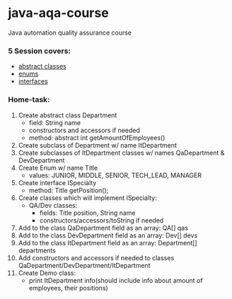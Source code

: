 # java-aqa-course

Java automation quality assurance course

### 5 Session covers:

- [abstract classes](abstract1)
- [enums](enums)
- [interfaces](interfaces)

### Home-task:

1. Create abstract class Department
    - field: String name
    - constructors and accessors if needed
    - method: abstract int getAmountOfEmployees()
2. Create subclass of Department w/ name ItDepartment
3. Create subclasses of ItDepartment classes w/ names QaDepartment & DevDepartment
4. Create Enum w/ name Title
    - values: JUNIOR, MIDDLE, SENIOR, TECH_LEAD, MANAGER
5. Create interface ISpecialty
    - method: Title getPosition();
6. Create classes which will implement ISpecialty:
    - QA/Dev classes:
        - fields: Title position, String name
        - constructors/accessors/toString if needed
7. Add to the class QaDepartment field as an array: QA[] qas
8. Add to the class DevDepartment field as an array: Dev[] devs
9. Add to the class ItDepartment field as an array: Department[] departments
10. Add constructors and accessors if needed to classes QaDepartment/DevDepartment/ItDepartment
11. Create Demo class:
    - print ItDepartment info(should include info about amount of employees, their positions)
